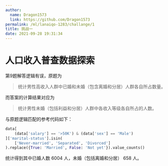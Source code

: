 ```yaml
---
author:
  name: Dragon1573
  link: https://github.com/Dragon1573
permalink: /ml/lanaiqo-1283/challange/1
title: 挑战一
date: 2021-09-28 19:31:34
---
```


# 人口收入普查数据探索

第9题解答逻辑有误，原题为

> 统计男性高收入人群中已婚和未婚（包含离婚和分居）人群各自所占数量。

而答案的计算结果对应为

> 统计男性未婚（包括利益和分居）人群中各收入等级各自所占的人数。

与原题逻辑匹配的参考代码如下：

```python
data[
    (data['salary'] == '>50K') & (data['sex'] == 'Male')
]['marital-status'].isin(
    ['Never-married', 'Separated', 'Divorced']
).replace({True: 'Married', False: 'Not yet'}).value_counts()
```

统计得到其中已婚人数 6004 人，未婚（包括离婚和分居） 658 人。
